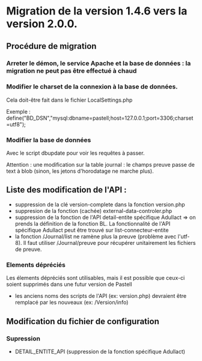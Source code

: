 # Migration de la version 1.4.6 vers la version 2.0.0.


## Procédure de migration

### Arreter le démon, le service Apache et la base de données : la migration ne peut pas être effectué à chaud


### Modifier le charset de la connexion à la base de données.

Cela doit-être fait dans le fichier LocalSettings.php

Exemple :
    define("BD_DSN","mysql:dbname=pastell;host=127.0.0.1;port=3306;charset=utf8");


### Modifier la base de données

Avec le script dbupdate pour voir les requêtes à passer.

Attention : une modification sur la table journal : le champs preuve passe de text à blob (sinon, les jetons d'horodatage ne marche plus).



## Liste des modification de l'API :

- suppression de la clé version-complete dans la fonction version.php
- suppresion de la fonction (cachée) external-data-controler.php
- suppression de la fonction de l'API detail-entite spécifique Adullact => on prends la définition de la fonction BL.
    La fonctionnalité de l'API spécifique Adullact peut être trouvé sur list-connecteur-entite
- la fonction /Journal/list ne ramène plus la preuve (problème avec l'utf-8). Il faut utiliser /Journal/preuve pour 
    récupérer unitairement les fichiers de preuve.

    
### Elements dépréciés

Les élements dépréciés sont utilisables, mais il est possible que ceux-ci soient supprimés dans une futur version de Pastell

- les anciens noms des scripts de l'API (ex: version.php) devraient être remplacé par les nouveaux (ex: /Version/info)    
    
    

## Modification du fichier de configuration

### Supression

- DETAIL_ENTITE_API (suppression de la fonction spécifique Adullact)

